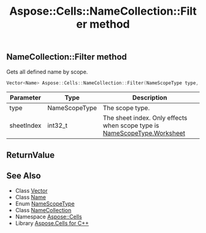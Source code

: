 ﻿---
title: Aspose::Cells::NameCollection::Filter method
linktitle: Filter
second_title: Aspose.Cells for C++ API Reference
description: 'Aspose::Cells::NameCollection::Filter method. Gets all defined name by scope in C++.'
type: docs
weight: 800
url: /cpp/aspose.cells/namecollection/filter/
---
## NameCollection::Filter method


Gets all defined name by scope.

```cpp
Vector<Name> Aspose::Cells::NameCollection::Filter(NameScopeType type, int32_t sheetIndex)
```


| Parameter | Type | Description |
| --- | --- | --- |
| type | NameScopeType | The scope type. |
| sheetIndex | int32_t | The sheet index. Only effects when scope type is [NameScopeType.Worksheet](../../namescopetype/) |

## ReturnValue



## See Also

* Class [Vector](../../vector/)
* Class [Name](../../name/)
* Enum [NameScopeType](../../namescopetype/)
* Class [NameCollection](../)
* Namespace [Aspose::Cells](../../)
* Library [Aspose.Cells for C++](../../../)
